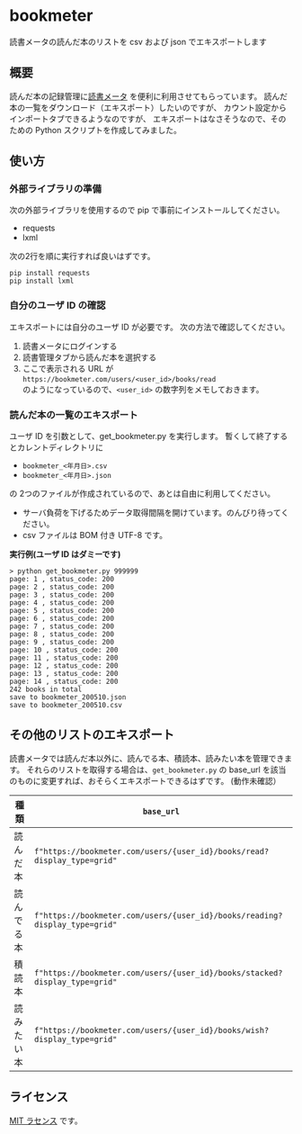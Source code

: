 # bookmeter

読書メータの読んだ本のリストを csv および json でエキスポートします

## 概要

読んだ本の記録管理に[読書メータ](https://bookmeter.com/) 
を便利に利用させてもらっています。
読んだ本の一覧をダウンロード（エキスポート）したいのですが、
カウント設定からインポートタブできるようなのですが、
エキスポートはなさそうなので、そのための Python スクリプトを作成してみました。

## 使い方

### 外部ライブラリの準備

次の外部ライブラリを使用するので pip で事前にインストールしてください。

* requests
* lxml

次の2行を順に実行すれば良いはずです。
```
pip install requests
pip install lxml
```

### 自分のユーザ ID の確認

エキスポートには自分のユーザ ID が必要です。
次の方法で確認してください。

1. 読書メータにログインする
2. 読書管理タブから読んだ本を選択する
3. ここで表示される URL が<br> ```https://bookmeter.com/users/<user_id>/books/read```<br> のようになっているので、```<user_id>``` の数字列をメモしておきます。

### 読んだ本の一覧のエキスポート

ユーザ ID を引数として、get_bookmeter.py を実行します。
暫くして終了するとカレントディレクトリに

* ```bookmeter_<年月日>.csv```
* ```bookmeter_<年月日>.json```

の 2つのファイルが作成されているので、あとは自由に利用してください。

* サーバ負荷を下げるためデータ取得間隔を開けています。のんびり待ってください。
* csv ファイルは BOM 付き UTF-8 です。

__実行例(ユーザ ID はダミーです)__
```
> python get_bookmeter.py 999999
page: 1 , status_code: 200
page: 2 , status_code: 200
page: 3 , status_code: 200
page: 4 , status_code: 200
page: 5 , status_code: 200
page: 6 , status_code: 200
page: 7 , status_code: 200
page: 8 , status_code: 200
page: 9 , status_code: 200
page: 10 , status_code: 200
page: 11 , status_code: 200
page: 12 , status_code: 200
page: 13 , status_code: 200
page: 14 , status_code: 200
242 books in total
save to bookmeter_200510.json
save to bookmeter_200510.csv
```



## その他のリストのエキスポート

読書メータでは読んだ本以外に、読んでる本、積読本、読みたい本を管理できます。
それらのリストを取得する場合は、```get_bookmeter.py``` の base_url 
を該当のものに変更すれば、おそらくエキスポートできるはずです。
(動作未確認）

|種類| ```base_url```|
|-- |--|
| 読んだ本 | ```f"https://bookmeter.com/users/{user_id}/books/read?display_type=grid"```|
| 読んでる本  | ```f"https://bookmeter.com/users/{user_id}/books/reading?display_type=grid"``` |
| 積読本 | ```f"https://bookmeter.com/users/{user_id}/books/stacked?display_type=grid"``` |
| 読みたい本 | ```f"https://bookmeter.com/users/{user_id}/books/wish?display_type=grid"```|


## ライセンス

[MIT ラセンス](license) です。
